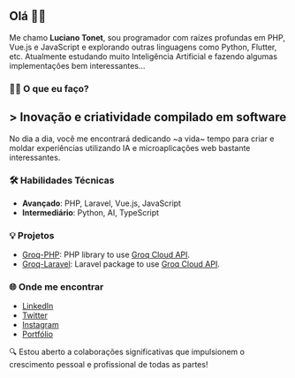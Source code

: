## Olá 👋🏼

Me chamo **Luciano Tonet**, sou programador com raízes profundas em PHP, Vue.js e JavaScript e explorando outras linguagens como Python, Flutter, etc. Atualmente estudando muito Inteligência Artificial e fazendo algumas implementações bem interessantes...

### 👨‍💻 O que eu faço?
## > Inovação e criatividade compilado em software
No dia a dia, você me encontrará dedicando ~a vida~ tempo para criar e moldar experiências utilizando IA e microaplicações web bastante interessantes.

### 🛠 Habilidades Técnicas
- **Avançado**: PHP, Laravel, Vue.js, JavaScript
- **Intermediário**: Python, AI, TypeScript

### 💡 Projetos
- [Groq-PHP](https://lucianotonet.vercel.app/groq-php): PHP library to use [Groq Cloud API](https://groq.com/).
- [Groq-Laravel](https://lucianotonet.vercel.app/groq-laravel): Laravel package to use [Groq Cloud API](https://groq.com/).

### 🌐 Onde me encontrar
- [LinkedIn](https://www.linkedin.com/in/lucianotonet/)
- [Twitter](https://twitter.com/lucianotonet/)
- [Instagram](https://www.instagram.com/lucianotonet)
- [Portfólio](https://luciano.tonet.dev/)

🔍 Estou aberto a colaborações significativas que impulsionem o crescimento pessoal e profissional de todas as partes!



